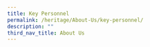 ```yaml
---
title: Key Personnel
permalink: /heritage/About-Us/key-personnel/
description: ""
third_nav_title: About Us
---
```

